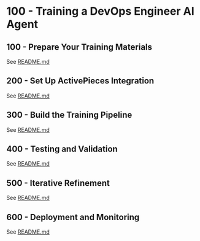 # 100 - Training a DevOps Engineer AI Agent

## 100 - Prepare Your Training Materials

See [README.md](./100/README.md)

## 200 - Set Up ActivePieces Integration

See [README.md](./200/README.md)

## 300 - Build the Training Pipeline

See [README.md](./300/README.md)

## 400 - Testing and Validation

See [README.md](./400/README.md)

## 500 - Iterative Refinement

See [README.md](./500/README.md)

## 600 - Deployment and Monitoring

See [README.md](./600/README.md)

